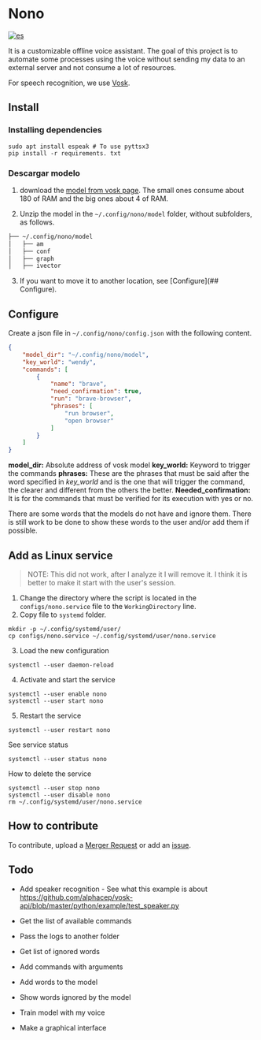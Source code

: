 # Nono
[![es](https://img.shields.io/badge/lang-es-yellow.svg)](README.es.md)

It is a customizable offline voice assistant. 
The goal of this project is to automate some processes using the voice without sending my data to an external server and 
not consume a lot of resources.

For speech recognition, we use [Vosk](https://alphacephei.com/vosk/).

## Install 
### Installing dependencies
```shell
sudo apt install espeak # To use pyttsx3
pip install -r requirements. txt 
```

### Descargar modelo 
1. download the [model from vosk page](https://alphacephei.com/vosk/models).
The small ones consume about 180 of RAM and the big ones about 4 of RAM.

2. Unzip the model in the `~/.config/nono/model` folder, without subfolders, as follows.
```bash
├── ~/.config/nono/model
│   ├── am
│   ├── conf
│   ├── graph
│   ├── ivector
```

3. If you want to move it to another location, see [Configure](## Configure).

## Configure
Create a json file in `~/.config/nono/config.json` with the following content.
```json
{
    "model_dir": "~/.config/nono/model",
    "key_world": "wendy",
    "commands": [
        {
            "name": "brave",
            "need_confirmation": true,
            "run": "brave-browser",
            "phrases": [
                "run browser",
                "open browser"
            ]
        }
    ]
}
```
**model_dir:** Absolute address of vosk model
**key_world:** Keyword to trigger the commands
**phrases:** These are the phrases that must be said after the word specified in *key_world* and is the one that will trigger the command, the clearer and different from the others the better.
**Needed_confirmation:** It is for the commands that must be verified for its execution with yes or no.

There are some words that the models do not have and ignore them. 
There is still work to be done to show these words to the user and/or add them if possible.

## Add as Linux service
> NOTE: This did not work, after I analyze it I will remove it. I think it is better to make it start with the user's session.
1. Change the directory where the script is located in the `configs/nono.service` file to the `WorkingDirectory` line.
2. Copy file to `systemd` folder.

```shell
mkdir -p ~/.config/systemd/user/
cp configs/nono.service ~/.config/systemd/user/nono.service
```

3. Load the new configuration
```shell
systemctl --user daemon-reload
```

4. Activate and start the service 
```shell
systemctl --user enable nono
systemctl --user start nono
```

5. Restart the service
```shell
systemctl --user restart nono
```

See service status
```shell
systemctl --user status nono
```

How to delete the service
```shell
systemctl --user stop nono
systemctl --user disable nono
rm ~/.config/systemd/user/nono.service
```

## How to contribute
To contribute, upload a [Merger Request](https://gitlab.com/ruby232/nono/-/merge_requests) or add an [issue](https://gitlab.com/ruby232/nono/-/issues).


## Todo
- Add speaker recognition - See what this example is about https://github.com/alphacep/vosk-api/blob/master/python/example/test_speaker.py
- Get the list of available commands

- Pass the logs to another folder
- Get list of ignored words
- Add commands with arguments
- Add words to the model
- Show words ignored by the model
- Train model with my voice
- Make a graphical interface



